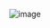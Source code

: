 

	
![image](https://github.com/TILOS-AI-Institute/MLCAD-2023-FPGA-Macro-Placement-Contest/assets/13140376/0a2c5cdd-8437-4601-a3b3-4c62b08734d1)
	
